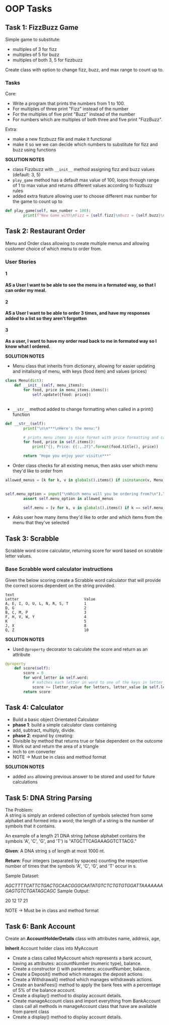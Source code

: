 # OOP Tasks

## Task 1: FizzBuzz Game

Simple game to substitute:
- multiples of 3 for fizz
- multiples of 5 for buzz
- multiples of both 3, 5 for fizzbuzz

Create class with option to change fizz, buzz, and max range to count up to.


### Tasks

Core:
* Write a program that prints the numbers from 1 to 100.
* For multiples of three print "Fizz" instead of the number
* For the multiples of five print "Buzz" instead of the number
* For numbers which are multiples of both three and five print "FizzBuzz".

Extra:
* make a new fizzbuzz file and make it functional
* make it so we we can decide which numbers to substitute for fizz and buzz using functions

**SOLUTION NOTES**
- class Fizzbuzz with ``__init__`` method assigning fizz and buzz values (default: 3, 5)
- ``play_game`` method has a default max value of 100, loops through range of 1 to max value and returns different values according to fizzbuzz rules
- added extra feature allowing user to choose different max number for the game to count up to
```python
def play_game(self, max_number = 100):
        print(f"New Game with\nFizz = {self.fizz}\nBuzz = {self.buzz}\n\n")
```

## Task 2: Restaurant Order

Menu and Order class allowing to create multiple menus and allowing customer choice of which menu to order from.

### User Stories

#### 1
**AS a User I want to be able to see the menu in a formated way, so that I can order my meal.**

#### 2
**AS a User I want to be able to order 3 times, and have my responses added to a list so they aren't forgotten**

#### 3
**As a user, I want to have my order read back to me in formated way so I know what I ordered.**

**SOLUTION NOTES**
- Menu class that inherits from dictionary, allowing for easier updating and initalising of menu, with keys (food item) and values (prices)
```python
class Menu(dict):
    def __init__(self, menu_items):
        for food, price in menu_items.items():
            self.update({food: price})
 
```

- ``__str__`` method added to change formatting when called in a print() function
```python
def __str__(self):
        print("\n\n***\nHere's the menu:")

        # prints menu items in nice format with price formatting and capitalisation
        for food, price in self.items():
            print("{}, Price: £{:,.2f}".format(food.title(), price))

        return "Hope you enjoy your visit\n***"
```
- Order class checks for all existing menus, then asks user which menu they'd like to order from 
```python
allowed_menus = [k for k, v in globals().items() if isinstance(v, Menu)]
        
```
```python
self.menu_option = input("\nWhich menu will you be ordering from?\n").lower().replace(' ', '_') + "_menu"
        assert self.menu_option in allowed_menus

        self.menu = [v for k, v in globals().items() if k == self.menu_option][0]
```
- Asks user how many items they'd like to order and which items from the menu that they've selected

## Task 3: Scrabble

Scrabble word score calculator, returning score for word based on scrabble letter values.


### Base Scrabble word calculator instructions 

Given the below scoring create a Scrabble word calculator that will provide the correct scores dependent on the string provided. 

```
text
Letter                             Value
A, E, I, O, U, L, N, R, S, T       1
D, G                               2
B, C, M, P                         3
F, H, V, W, Y                      4
K                                  5
J, X                               8
Q, Z                               10
```

**SOLUTION NOTES**
- Used ``@property`` decorator to calculate the score and return as an attribute
```python
@property
    def score(self):
        score = 0
        for word_letter in self.word:
            # matches each letter in word to one of the keys in letter_scores dict, and adds matching value to score
            score += [letter_value for letters, letter_value in self.letter_scores.items() if word_letter in letters][0]
        return score
```

## Task 4: Calculator

- Build a basic object Orientated Calculator
- **phase 1**: build a simple calculator class containing
- add, subtract, multiply, divide.
- **phase 2**: expand by creating:
- Divisible by method that returns true or false dependent on the outcome
- Work out and return the area of a triangle
- inch to cm converter
- NOTE -> Must be in class and method format

**SOLUTION NOTES**
- added ``ans`` allowing previous answer to be stored and used for future calculations

## Task 5: DNA String Parsing

The Problem:  
A string is simply an ordered collection of symbols selected from some alphabet and formed into a word; the length of a string is the number of symbols that it contains.

An example of a length 21 DNA string (whose alphabet contains the symbols 'A', 'C', 'G', and 'T') is "ATGCTTCAGAAAGGTCTTACG."

**Given**: A DNA string s of length at most 1000 nt.

**Return**: Four integers (separated by spaces) counting the respective number of times that the symbols 'A', 'C', 'G', and 'T' occur in s.

Sample Dataset:

_AGCTTTTCATTCTGACTGCAACGGGCAATATGTCTCTGTGTGGATTAAAAAAAGAGTGTCTGATAGCAGC_
Sample Output:

20 12 17 21

NOTE -> Must be in class and method format


## Task 6: Bank Account

Create an **AccountHolderDetails** class with attributes name, address, age, 

**Inherit** Account holder class into MyAccount

- Create a class called MyAccount which represents a bank account, having as attributes: accountNumber (numeric type), balance.
- Create a constructor () with parameters: accountNumber,  balance.
- Create a Deposit() method which manages the deposit actions.
- Create a Withdrawal() method  which manages withdrawals actions.
- Create an bankFees() method to apply the bank fees with a percentage of 5% of the balance account.
- Create a display() method to display account details.
- Create manageAccount class and import everything from BankAccount class
call all methods in manageAccount class that have are available from parent class
- Create a display() method to display account details.
